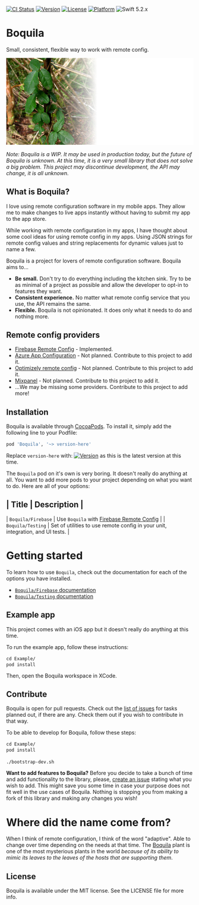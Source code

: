 [![CI Status](https://img.shields.io/travis/levibostian/Boquila-iOS.svg?style=flat)](https://travis-ci.org/levibostian/Boquila)
[![Version](https://img.shields.io/cocoapods/v/Boquila.svg?style=flat)](https://cocoapods.org/pods/Boquila)
[![License](https://img.shields.io/cocoapods/l/Boquila.svg?style=flat)](https://cocoapods.org/pods/Boquila)
[![Platform](https://img.shields.io/cocoapods/p/Boquila.svg?style=flat)](https://cocoapods.org/pods/Boquila)
![Swift 5.2.x](https://img.shields.io/badge/Swift-5.2.x-orange.svg)

# Boquila

Small, consistent, flexible way to work with remote config. 

![project logo](misc/logo.jpg)

*Note: Boquila is a WIP. It may be used in production today, but the future of Boquila is unknown. At this time, it is a very small library that does not solve a big problem. This project may discontinue development, the API may change, it is all unknown.*

## What is Boquila? 

I love using remote configuration software in my mobile apps. They allow me to make changes to live apps instantly without having to submit my app to the app store. 

While working with remote configuration in my apps, I have thought about some cool ideas for using remote config in my apps. Using JSON strings for remote config values and string replacements for dynamic values just to name a few. 

Boquila is a project for lovers of remote configuration software. Boquila aims to...
* **Be small.** Don't try to do everything including the kitchen sink. Try to be as minimal of a project as possible and allow the developer to opt-in to features they want. 
* **Consistent experience.** No matter what remote config service that you use, the API remains the same. 
* **Flexible.** Boquila is not opinionated. It does only what it needs to do and nothing more. 

## Remote config providers

* [Firebase Remote Config](https://firebase.google.com/docs/remote-config) - Implemented. 
* [Azure App Configuration](https://docs.microsoft.com/en-us/azure/azure-app-configuration/overview) - Not planned. Contribute to this project to add it. 
* [Optimizely remote config](https://blog.optimizely.com/2020/04/02/remote-configuration-mobile-apps/) - Not planned. Contribute to this project to add it. 
* [Mixpanel](https://mixpanel.com/) - Not planned. Contribute to this project to add it. 
* ...We may be missing some providers. Contribute to this project to add more!

## Installation

Boquila is available through [CocoaPods](https://cocoapods.org/pods/Boquila). To install it, simply add the following line to your Podfile:

```ruby
pod 'Boquila', '~> version-here'
```

Replace `version-here` with: [![Version](https://img.shields.io/cocoapods/v/Boquila.svg?style=flat)](https://cocoapods.org/pods/Boquila) as this is the latest version at this time.

The `Boquila` pod on it's own is very boring. It doesn't really do anything at all. You want to add more pods to your project depending on what you want to do. Here are all of your options:

| Title              | Description                                                                                 |
--------------------------------------------------------------------------------------------------------------------
| `Boquila/Firebase` | Use `Boquila` with [Firebase Remote Config](https://firebase.google.com/docs/remote-config) |
| `Boquila/Testing`  | Set of utilities to use remote config in your unit, integration, and UI tests.              |

# Getting started 

To learn how to use `Boquila`, check out the documentation for each of the options you have installed. 

* [`Boquila/Firebase` documentation](Boquila/Firebase/README.md)
* [`Boquila/Testing` documentation](Boquila/Testing/README.md)

## Example app

This project comes with an iOS app but it doesn't really do anything at this time.

To run the example app, follow these instructions:
```
cd Example/
pod install
```
Then, open the Boquila workspace in XCode.  

## Contribute

Boquila is open for pull requests. Check out the [list of issues](https://github.com/levibostian/Boquila/issues) for tasks planned out, if there are any. Check them out if you wish to contribute in that way.

To be able to develop for Boquila, follow these steps:

```
cd Example/
pod install

./bootstrap-dev.sh
```

**Want to add features to Boquila?** Before you decide to take a bunch of time and add functionality to the library, please, [create an issue](https://github.com/levibostian/Boquila/issues/new) stating what you wish to add. This might save you some time in case your purpose does not fit well in the use cases of Boquila. Nothing is stopping you from making a fork of this library and making any changes you wish!

# Where did the name come from?

When I think of remote configuration, I think of the word "adaptive". Able to change over time depending on the needs at that time. The [Boquila](https://en.wikipedia.org/wiki/Boquila) plant is one of the most mysterious plants in the world *because of its ability to mimic its leaves to the leaves of the hosts that are supporting them*. 

## License

Boquila is available under the MIT license. See the LICENSE file for more info.
